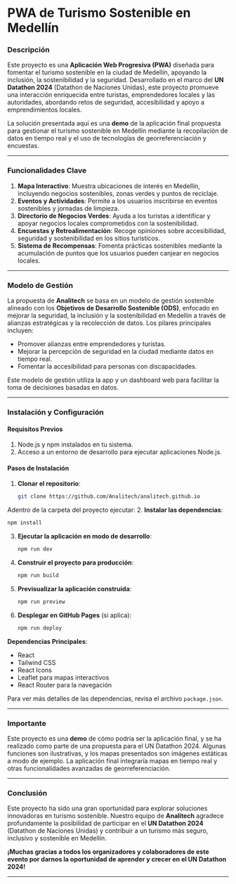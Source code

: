 # PWA de Turismo Sostenible en Medellín

### Descripción

Este proyecto es una **Aplicación Web Progresiva (PWA)** diseñada para fomentar el turismo sostenible en la ciudad de Medellín, apoyando la inclusión, la sostenibilidad y la seguridad. Desarrollado en el marco del **UN Datathon 2024** (Datathon de Naciones Unidas), este proyecto promueve una interacción enriquecida entre turistas, emprendedores locales y las autoridades, abordando retos de seguridad, accesibilidad y apoyo a emprendimientos locales.

La solución presentada aquí es una **demo** de la aplicación final propuesta para gestionar el turismo sostenible en Medellín mediante la recopilación de datos en tiempo real y el uso de tecnologías de georreferenciación y encuestas.

---

### Funcionalidades Clave

1. **Mapa Interactivo**: Muestra ubicaciones de interés en Medellín, incluyendo negocios sostenibles, zonas verdes y puntos de reciclaje.
2. **Eventos y Actividades**: Permite a los usuarios inscribirse en eventos sostenibles y jornadas de limpieza.
3. **Directorio de Negocios Verdes**: Ayuda a los turistas a identificar y apoyar negocios locales comprometidos con la sostenibilidad.
4. **Encuestas y Retroalimentación**: Recoge opiniones sobre accesibilidad, seguridad y sostenibilidad en los sitios turísticos.
5. **Sistema de Recompensas**: Fomenta prácticas sostenibles mediante la acumulación de puntos que los usuarios pueden canjear en negocios locales.

---

### Modelo de Gestión

La propuesta de **Analitech** se basa en un modelo de gestión sostenible alineado con los **Objetivos de Desarrollo Sostenible (ODS)**, enfocado en mejorar la seguridad, la inclusión y la sostenibilidad en Medellín a través de alianzas estratégicas y la recolección de datos. Los pilares principales incluyen:
   - Promover alianzas entre emprendedores y turistas.
   - Mejorar la percepción de seguridad en la ciudad mediante datos en tiempo real.
   - Fomentar la accesibilidad para personas con discapacidades.

Este modelo de gestión utiliza la app y un dashboard web para facilitar la toma de decisiones basadas en datos.

---

### Instalación y Configuración

#### Requisitos Previos
1. Node.js y npm instalados en tu sistema.
2. Acceso a un entorno de desarrollo para ejecutar aplicaciones Node.js.

#### Pasos de Instalación

1. **Clonar el repositorio**:
   ```bash
   git clone https://github.com/Analitech/analitech.github.io
   ```
Adentro de la carpeta del proyecto ejecutar:
2. **Instalar las dependencias**:
   ```bash
   npm install
   ```

3. **Ejecutar la aplicación en modo de desarrollo**:
   ```bash
   npm run dev
   ```

4. **Construir el proyecto para producción**:
   ```bash
   npm run build
   ```

5. **Previsualizar la aplicación construida**:
   ```bash
   npm run preview
   ```

6. **Desplegar en GitHub Pages** (si aplica):
   ```bash
   npm run deploy
   ```

**Dependencias Principales**:
   - React
   - Tailwind CSS
   - React Icons
   - Leaflet para mapas interactivos
   - React Router para la navegación

Para ver más detalles de las dependencias, revisa el archivo `package.json`.

---

### Importante
Este proyecto es una **demo** de cómo podría ser la aplicación final, y se ha realizado como parte de una propuesta para el UN Datathon 2024. Algunas funciones son ilustrativas, y los mapas presentados son imágenes estáticas a modo de ejemplo. La aplicación final integraría mapas en tiempo real y otras funcionalidades avanzadas de georreferenciación.

---

### Conclusión

Este proyecto ha sido una gran oportunidad para explorar soluciones innovadoras en turismo sostenible. Nuestro equipo de **Analitech** agradece profundamente la posibilidad de participar en el **UN Datathon 2024** (Datathon de Naciones Unidas) y contribuir a un turismo más seguro, inclusivo y sostenible en Medellín.

**¡Muchas gracias a todos los organizadores y colaboradores de este evento por darnos la oportunidad de aprender y crecer en el UN Datathon 2024!**

---